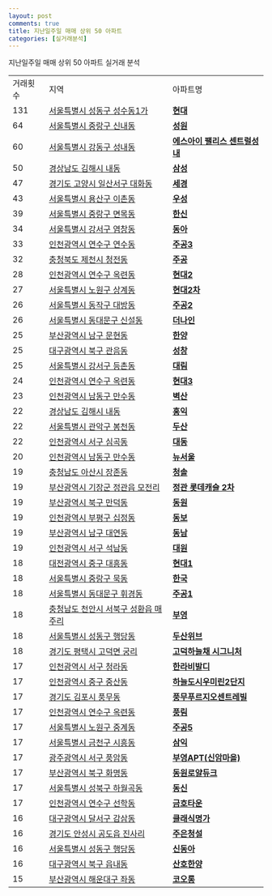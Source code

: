 ```yaml
---
layout: post
comments: true
title: 지난일주일 매매 상위 50 아파트
categories: [실거래분석]
---
```


지난일주일 매매 상위 50 아파트 실거래 분석

<table>
  <tr>
    <td>거래횟수</td>
    <td>지역</td>
    <td>아파트명</td>
  </tr>

  <tr>
    <td>131</td>
    <td><a href="/실거래가/2021/06/07/11200.html">서울특별시 성동구 성수동1가</a></td>
    <td colspan="4" style="font-weight: bold;"><a href="https://search.naver.com/search.naver?query=성수동1가 현대">현대</a></td>
  </tr>

  <tr>
    <td>64</td>
    <td><a href="/실거래가/2021/06/07/11260.html">서울특별시 중랑구 신내동</a></td>
    <td colspan="4" style="font-weight: bold;"><a href="https://search.naver.com/search.naver?query=신내동 성원">성원</a></td>
  </tr>

  <tr>
    <td>60</td>
    <td><a href="/실거래가/2021/06/07/11740.html">서울특별시 강동구 성내동</a></td>
    <td colspan="4" style="font-weight: bold;"><a href="https://search.naver.com/search.naver?query=성내동 에스아이 팰리스 센트럴성내">에스아이 팰리스 센트럴성내</a></td>
  </tr>

  <tr>
    <td>50</td>
    <td><a href="/실거래가/2021/06/07/48250.html">경상남도 김해시 내동</a></td>
    <td colspan="4" style="font-weight: bold;"><a href="https://search.naver.com/search.naver?query=내동 삼성">삼성</a></td>
  </tr>

  <tr>
    <td>47</td>
    <td><a href="/실거래가/2021/06/07/41287.html">경기도 고양시 일산서구 대화동</a></td>
    <td colspan="4" style="font-weight: bold;"><a href="https://search.naver.com/search.naver?query=대화동 세경">세경</a></td>
  </tr>

  <tr>
    <td>43</td>
    <td><a href="/실거래가/2021/06/07/11170.html">서울특별시 용산구 이촌동</a></td>
    <td colspan="4" style="font-weight: bold;"><a href="https://search.naver.com/search.naver?query=이촌동 우성">우성</a></td>
  </tr>

  <tr>
    <td>39</td>
    <td><a href="/실거래가/2021/06/07/11260.html">서울특별시 중랑구 면목동</a></td>
    <td colspan="4" style="font-weight: bold;"><a href="https://search.naver.com/search.naver?query=면목동 한신">한신</a></td>
  </tr>

  <tr>
    <td>34</td>
    <td><a href="/실거래가/2021/06/07/11500.html">서울특별시 강서구 염창동</a></td>
    <td colspan="4" style="font-weight: bold;"><a href="https://search.naver.com/search.naver?query=염창동 동아">동아</a></td>
  </tr>

  <tr>
    <td>33</td>
    <td><a href="/실거래가/2021/06/07/28185.html">인천광역시 연수구 연수동</a></td>
    <td colspan="4" style="font-weight: bold;"><a href="https://search.naver.com/search.naver?query=연수동 주공3">주공3</a></td>
  </tr>

  <tr>
    <td>32</td>
    <td><a href="/실거래가/2021/06/07/43150.html">충청북도 제천시 청전동</a></td>
    <td colspan="4" style="font-weight: bold;"><a href="https://search.naver.com/search.naver?query=청전동 주공">주공</a></td>
  </tr>

  <tr>
    <td>28</td>
    <td><a href="/실거래가/2021/06/07/28185.html">인천광역시 연수구 옥련동</a></td>
    <td colspan="4" style="font-weight: bold;"><a href="https://search.naver.com/search.naver?query=옥련동 현대2">현대2</a></td>
  </tr>

  <tr>
    <td>27</td>
    <td><a href="/실거래가/2021/06/07/11350.html">서울특별시 노원구 상계동</a></td>
    <td colspan="4" style="font-weight: bold;"><a href="https://search.naver.com/search.naver?query=상계동 현대2차">현대2차</a></td>
  </tr>

  <tr>
    <td>26</td>
    <td><a href="/실거래가/2021/06/07/11590.html">서울특별시 동작구 대방동</a></td>
    <td colspan="4" style="font-weight: bold;"><a href="https://search.naver.com/search.naver?query=대방동 주공2">주공2</a></td>
  </tr>

  <tr>
    <td>26</td>
    <td><a href="/실거래가/2021/06/07/11230.html">서울특별시 동대문구 신설동</a></td>
    <td colspan="4" style="font-weight: bold;"><a href="https://search.naver.com/search.naver?query=신설동 더나인">더나인</a></td>
  </tr>

  <tr>
    <td>25</td>
    <td><a href="/실거래가/2021/06/07/26290.html">부산광역시 남구 문현동</a></td>
    <td colspan="4" style="font-weight: bold;"><a href="https://search.naver.com/search.naver?query=문현동 한양">한양</a></td>
  </tr>

  <tr>
    <td>25</td>
    <td><a href="/실거래가/2021/06/07/27230.html">대구광역시 북구 관음동</a></td>
    <td colspan="4" style="font-weight: bold;"><a href="https://search.naver.com/search.naver?query=관음동 성창">성창</a></td>
  </tr>

  <tr>
    <td>25</td>
    <td><a href="/실거래가/2021/06/07/11500.html">서울특별시 강서구 등촌동</a></td>
    <td colspan="4" style="font-weight: bold;"><a href="https://search.naver.com/search.naver?query=등촌동 대림">대림</a></td>
  </tr>

  <tr>
    <td>24</td>
    <td><a href="/실거래가/2021/06/07/28185.html">인천광역시 연수구 옥련동</a></td>
    <td colspan="4" style="font-weight: bold;"><a href="https://search.naver.com/search.naver?query=옥련동 현대3">현대3</a></td>
  </tr>

  <tr>
    <td>23</td>
    <td><a href="/실거래가/2021/06/07/28200.html">인천광역시 남동구 만수동</a></td>
    <td colspan="4" style="font-weight: bold;"><a href="https://search.naver.com/search.naver?query=만수동 벽산">벽산</a></td>
  </tr>

  <tr>
    <td>22</td>
    <td><a href="/실거래가/2021/06/07/48250.html">경상남도 김해시 내동</a></td>
    <td colspan="4" style="font-weight: bold;"><a href="https://search.naver.com/search.naver?query=내동 홍익">홍익</a></td>
  </tr>

  <tr>
    <td>22</td>
    <td><a href="/실거래가/2021/06/07/11620.html">서울특별시 관악구 봉천동</a></td>
    <td colspan="4" style="font-weight: bold;"><a href="https://search.naver.com/search.naver?query=봉천동 두산">두산</a></td>
  </tr>

  <tr>
    <td>22</td>
    <td><a href="/실거래가/2021/06/07/28260.html">인천광역시 서구 심곡동</a></td>
    <td colspan="4" style="font-weight: bold;"><a href="https://search.naver.com/search.naver?query=심곡동 대동">대동</a></td>
  </tr>

  <tr>
    <td>20</td>
    <td><a href="/실거래가/2021/06/07/28200.html">인천광역시 남동구 만수동</a></td>
    <td colspan="4" style="font-weight: bold;"><a href="https://search.naver.com/search.naver?query=만수동 뉴서울">뉴서울</a></td>
  </tr>

  <tr>
    <td>19</td>
    <td><a href="/실거래가/2021/06/07/44200.html">충청남도 아산시 장존동</a></td>
    <td colspan="4" style="font-weight: bold;"><a href="https://search.naver.com/search.naver?query=장존동 청솔">청솔</a></td>
  </tr>

  <tr>
    <td>19</td>
    <td><a href="/실거래가/2021/06/07/26710.html">부산광역시 기장군 정관읍 모전리</a></td>
    <td colspan="4" style="font-weight: bold;"><a href="https://search.naver.com/search.naver?query=정관읍 모전리 정관 롯데캐슬 2차">정관 롯데캐슬 2차</a></td>
  </tr>

  <tr>
    <td>19</td>
    <td><a href="/실거래가/2021/06/07/26320.html">부산광역시 북구 만덕동</a></td>
    <td colspan="4" style="font-weight: bold;"><a href="https://search.naver.com/search.naver?query=만덕동 동원">동원</a></td>
  </tr>

  <tr>
    <td>19</td>
    <td><a href="/실거래가/2021/06/07/28237.html">인천광역시 부평구 십정동</a></td>
    <td colspan="4" style="font-weight: bold;"><a href="https://search.naver.com/search.naver?query=십정동 동보">동보</a></td>
  </tr>

  <tr>
    <td>19</td>
    <td><a href="/실거래가/2021/06/07/26290.html">부산광역시 남구 대연동</a></td>
    <td colspan="4" style="font-weight: bold;"><a href="https://search.naver.com/search.naver?query=대연동 동남">동남</a></td>
  </tr>

  <tr>
    <td>19</td>
    <td><a href="/실거래가/2021/06/07/28260.html">인천광역시 서구 석남동</a></td>
    <td colspan="4" style="font-weight: bold;"><a href="https://search.naver.com/search.naver?query=석남동 대원">대원</a></td>
  </tr>

  <tr>
    <td>18</td>
    <td><a href="/실거래가/2021/06/07/30140.html">대전광역시 중구 대흥동</a></td>
    <td colspan="4" style="font-weight: bold;"><a href="https://search.naver.com/search.naver?query=대흥동 현대1">현대1</a></td>
  </tr>

  <tr>
    <td>18</td>
    <td><a href="/실거래가/2021/06/07/11260.html">서울특별시 중랑구 묵동</a></td>
    <td colspan="4" style="font-weight: bold;"><a href="https://search.naver.com/search.naver?query=묵동 한국">한국</a></td>
  </tr>

  <tr>
    <td>18</td>
    <td><a href="/실거래가/2021/06/07/11230.html">서울특별시 동대문구 휘경동</a></td>
    <td colspan="4" style="font-weight: bold;"><a href="https://search.naver.com/search.naver?query=휘경동 주공1">주공1</a></td>
  </tr>

  <tr>
    <td>18</td>
    <td><a href="/실거래가/2021/06/07/44133.html">충청남도 천안시 서북구 성환읍 매주리</a></td>
    <td colspan="4" style="font-weight: bold;"><a href="https://search.naver.com/search.naver?query=성환읍 매주리 부영">부영</a></td>
  </tr>

  <tr>
    <td>18</td>
    <td><a href="/실거래가/2021/06/07/11200.html">서울특별시 성동구 행당동</a></td>
    <td colspan="4" style="font-weight: bold;"><a href="https://search.naver.com/search.naver?query=행당동 두산위브">두산위브</a></td>
  </tr>

  <tr>
    <td>18</td>
    <td><a href="/실거래가/2021/06/07/41220.html">경기도 평택시 고덕면 궁리</a></td>
    <td colspan="4" style="font-weight: bold;"><a href="https://search.naver.com/search.naver?query=고덕면 궁리 고덕하늘채 시그니처">고덕하늘채 시그니처</a></td>
  </tr>

  <tr>
    <td>17</td>
    <td><a href="/실거래가/2021/06/07/28260.html">인천광역시 서구 청라동</a></td>
    <td colspan="4" style="font-weight: bold;"><a href="https://search.naver.com/search.naver?query=청라동 한라비발디">한라비발디</a></td>
  </tr>

  <tr>
    <td>17</td>
    <td><a href="/실거래가/2021/06/07/28110.html">인천광역시 중구 중산동</a></td>
    <td colspan="4" style="font-weight: bold;"><a href="https://search.naver.com/search.naver?query=중산동 하늘도시우미린2단지">하늘도시우미린2단지</a></td>
  </tr>

  <tr>
    <td>17</td>
    <td><a href="/실거래가/2021/06/07/41570.html">경기도 김포시 풍무동</a></td>
    <td colspan="4" style="font-weight: bold;"><a href="https://search.naver.com/search.naver?query=풍무동 풍무푸르지오센트레빌">풍무푸르지오센트레빌</a></td>
  </tr>

  <tr>
    <td>17</td>
    <td><a href="/실거래가/2021/06/07/28185.html">인천광역시 연수구 옥련동</a></td>
    <td colspan="4" style="font-weight: bold;"><a href="https://search.naver.com/search.naver?query=옥련동 풍림">풍림</a></td>
  </tr>

  <tr>
    <td>17</td>
    <td><a href="/실거래가/2021/06/07/11350.html">서울특별시 노원구 중계동</a></td>
    <td colspan="4" style="font-weight: bold;"><a href="https://search.naver.com/search.naver?query=중계동 주공5">주공5</a></td>
  </tr>

  <tr>
    <td>17</td>
    <td><a href="/실거래가/2021/06/07/11545.html">서울특별시 금천구 시흥동</a></td>
    <td colspan="4" style="font-weight: bold;"><a href="https://search.naver.com/search.naver?query=시흥동 삼익">삼익</a></td>
  </tr>

  <tr>
    <td>17</td>
    <td><a href="/실거래가/2021/06/07/29140.html">광주광역시 서구 풍암동</a></td>
    <td colspan="4" style="font-weight: bold;"><a href="https://search.naver.com/search.naver?query=풍암동 부영APT(신암마을)">부영APT(신암마을)</a></td>
  </tr>

  <tr>
    <td>17</td>
    <td><a href="/실거래가/2021/06/07/26320.html">부산광역시 북구 화명동</a></td>
    <td colspan="4" style="font-weight: bold;"><a href="https://search.naver.com/search.naver?query=화명동 동원로얄듀크">동원로얄듀크</a></td>
  </tr>

  <tr>
    <td>17</td>
    <td><a href="/실거래가/2021/06/07/11290.html">서울특별시 성북구 하월곡동</a></td>
    <td colspan="4" style="font-weight: bold;"><a href="https://search.naver.com/search.naver?query=하월곡동 동신">동신</a></td>
  </tr>

  <tr>
    <td>17</td>
    <td><a href="/실거래가/2021/06/07/28185.html">인천광역시 연수구 선학동</a></td>
    <td colspan="4" style="font-weight: bold;"><a href="https://search.naver.com/search.naver?query=선학동 금호타운">금호타운</a></td>
  </tr>

  <tr>
    <td>16</td>
    <td><a href="/실거래가/2021/06/07/27290.html">대구광역시 달서구 감삼동</a></td>
    <td colspan="4" style="font-weight: bold;"><a href="https://search.naver.com/search.naver?query=감삼동 클래식명가">클래식명가</a></td>
  </tr>

  <tr>
    <td>16</td>
    <td><a href="/실거래가/2021/06/07/41550.html">경기도 안성시 공도읍 진사리</a></td>
    <td colspan="4" style="font-weight: bold;"><a href="https://search.naver.com/search.naver?query=공도읍 진사리 주은청설">주은청설</a></td>
  </tr>

  <tr>
    <td>16</td>
    <td><a href="/실거래가/2021/06/07/11200.html">서울특별시 성동구 행당동</a></td>
    <td colspan="4" style="font-weight: bold;"><a href="https://search.naver.com/search.naver?query=행당동 신동아">신동아</a></td>
  </tr>

  <tr>
    <td>16</td>
    <td><a href="/실거래가/2021/06/07/27230.html">대구광역시 북구 읍내동</a></td>
    <td colspan="4" style="font-weight: bold;"><a href="https://search.naver.com/search.naver?query=읍내동 산호한양">산호한양</a></td>
  </tr>

  <tr>
    <td>15</td>
    <td><a href="/실거래가/2021/06/07/26350.html">부산광역시 해운대구 좌동</a></td>
    <td colspan="4" style="font-weight: bold;"><a href="https://search.naver.com/search.naver?query=좌동 코오롱">코오롱</a></td>
  </tr>

</table>

